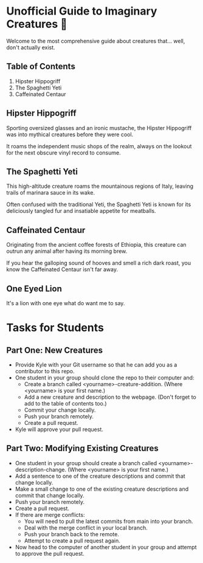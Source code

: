 # Unofficial Guide to Imaginary Creatures 🦄

Welcome to the most comprehensive guide about creatures that... well, don't actually exist. 

## Table of Contents

1. Hipster Hippogriff
2. The Spaghetti Yeti
3. Caffeinated Centaur

## Hipster Hippogriff

Sporting oversized glasses and an ironic mustache, the Hipster Hippogriff was into mythical creatures before they were cool. 

It roams the independent music shops of the realm, always on the lookout for the next obscure vinyl record to consume.

## The Spaghetti Yeti

This high-altitude creature roams the mountainous regions of Italy, leaving trails of marinara sauce in its wake. 

Often confused with the traditional Yeti, the Spaghetti Yeti is known for its deliciously tangled fur and insatiable appetite for meatballs.

## Caffeinated Centaur

Originating from the ancient coffee forests of Ethiopia, this creature can outrun any animal after having its morning brew. 

If you hear the galloping sound of hooves and smell a rich dark roast, you know the Caffeinated Centaur isn't far away.

## One Eyed Lion

It's a lion with one eye what do want me to say.

# Tasks for Students

## Part One: New Creatures

* Provide Kyle with your Git username so that he can add you as a contributor to this repo.
* One student in your group should clone the repo to their computer and:
  * Create a branch called \<yourname\>-creature-addition. (Where \<yourname\> is your first name.)
  * Add a new creature and description to the webpage. (Don't forget to add to the table of contents too.)
  * Commit your change locally.
  * Push your branch remotely.
  * Create a pull request.
* Kyle will approve your pull request.

## Part Two: Modifying Existing Creatures

* One student in your group should create a branch called \<yourname\>-description-change. (Where \<yourname\> is your first name.)
* Add a sentence to one of the creature descriptions and commit that change locally.
* Make a small change to one of the existing creature descriptions and commit that change locally.
* Push your branch remotely.
* Create a pull request.
* If there are merge conflicts:
  * You will need to pull the latest commits from main into your branch.
  * Deal with the merge conflict in your local branch.
  * Push your branch back to the remote.
  * Attempt to create a pull request again.
* Now head to the computer of another student in your group and attempt to approve the pull request. 

